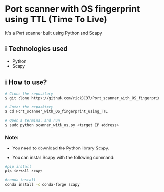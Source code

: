 # Port scanner with OS fingerprint using TTL (Time To Live)

It's a Port scanner built using Python and Scapy.

## :information_source: Technologies used

* Python
* Scapy

## :information_source: How to use?
```bash
# Clone the repository
$ git clone https://github.com/rickBC37/Port_scanner_with_OS_fingerprint_using_TTL

# Enter the repository
$ cd Port_scanner_with_OS_fingerprint_using_TTL

# Open a terminal and run
$ sudo python scanner_with_os.py <target IP address>

```

### Note: 
- You need to download the Python library Scapy.

- You can install Scapy with the following command:

```bash
#pip install
pip install scapy

#conda install
conda install -c conda-forge scapy
```


